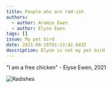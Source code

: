 ```yaml
---
title: People who are rad-ish
authors:
  - author: Aramie Ewen
  - author: Elyse Ewen
tags: []
issue: My pet bird
date: 2021-08-18T01:13:42.643Z
description: Elyse is not my pet bird
---
```

"I am a free chicken" - Elyse Ewen, 2021

![Radishes](https://cdn11.bigcommerce.com/s-ih8o56kgor/images/stencil/1280x1280/products/3076/7662/270-10152010-002__76676.1595946107.png?c=2 "Radishes")
